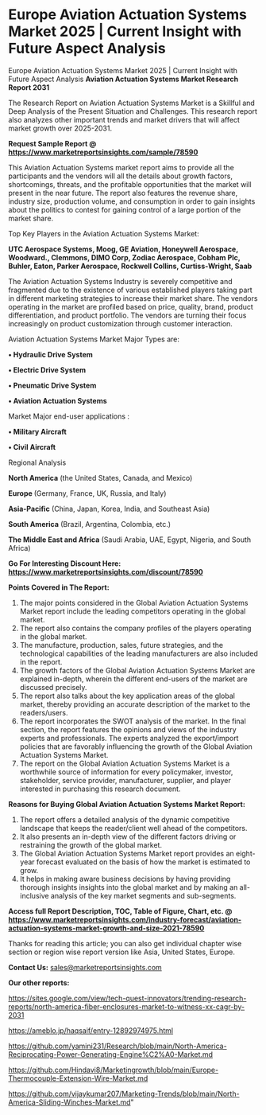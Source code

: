 # Europe Aviation Actuation Systems Market 2025 | Current Insight with Future Aspect Analysis
Europe Aviation Actuation Systems Market 2025 | Current Insight with Future Aspect Analysis
<strong>Aviation Actuation Systems Market Research Report 2031</strong>

The Research Report on Aviation Actuation Systems Market is a Skillful and Deep Analysis of the Present Situation and Challenges. This research report also analyzes other important trends and market drivers that will affect market growth over 2025-2031.

<strong>Request Sample Report @ <a href=https://www.marketreportsinsights.com/sample/78590>https://www.marketreportsinsights.com/sample/78590</a></strong>

This Aviation Actuation Systems market report aims to provide all the participants and the vendors will all the details about growth factors, shortcomings, threats, and the profitable opportunities that the market will present in the near future. The report also features the revenue share, industry size, production volume, and consumption in order to gain insights about the politics to contest for gaining control of a large portion of the market share.

Top Key Players in the Aviation Actuation Systems Market:

<strong>UTC Aerospace Systems, Moog, GE Aviation, Honeywell Aerospace, Woodward., Clemmons, DIMO Corp, Zodiac Aerospace, Cobham Plc, Buhler, Eaton, Parker Aerospace, Rockwell Collins, Curtiss-Wright, Saab</strong>

The Aviation Actuation Systems Industry is severely competitive and fragmented due to the existence of various established players taking part in different marketing strategies to increase their market share. The vendors operating in the market are profiled based on price, quality, brand, product differentiation, and product portfolio. The vendors are turning their focus increasingly on product customization through customer interaction.

Aviation Actuation Systems Market Major Types are:

<strong>• Hydraulic Drive System

• Electric Drive System

• Pneumatic Drive System

• Aviation Actuation Systems</strong>

Market Major end-user applications :

<strong>• Military Aircraft

• Civil Aircraft</strong>

Regional Analysis

</u><strong><b>North America</b></strong> (the United States, Canada, and Mexico)

<strong><b>Europe </b></strong>(Germany, France, UK, Russia, and Italy)

<strong><b>Asia-Pacific</b></strong> (China, Japan, Korea, India, and Southeast Asia)

<strong><b>South America</b></strong> (Brazil, Argentina, Colombia, etc.)

<strong><b>The Middle East and Africa</b></strong> (Saudi Arabia, UAE, Egypt, Nigeria, and South Africa)

<strong>Go For Interesting Discount Here: <a href=https://www.marketreportsinsights.com/discount/78590>https://www.marketreportsinsights.com/discount/78590</a></strong>

<strong>Points Covered in The Report:</strong>
<ol>
  <li>The major points considered in the Global Aviation Actuation Systems Market report include the leading competitors operating in the global market.</li>
  <li>The report also contains the company profiles of the players operating in the global market.</li>
  <li>The manufacture, production, sales, future strategies, and the technological capabilities of the leading manufacturers are also included in the report.</li>
  <li>The growth factors of the Global Aviation Actuation Systems Market are explained in-depth, wherein the different end-users of the market are discussed precisely.</li>
  <li>The report also talks about the key application areas of the global market, thereby providing an accurate description of the market to the readers/users.</li>
  <li>The report incorporates the SWOT analysis of the market. In the final section, the report features the opinions and views of the industry experts and professionals. The experts analyzed the export/import policies that are favorably influencing the growth of the Global Aviation Actuation Systems Market.</li>
  <li>The report on the Global Aviation Actuation Systems Market is a worthwhile source of information for every policymaker, investor, stakeholder, service provider, manufacturer, supplier, and player interested in purchasing this research document.</li>
</ol>
<strong>Reasons for Buying Global Aviation Actuation Systems Market Report:</strong>

<ol>
  <li>The report offers a detailed analysis of the dynamic competitive landscape that keeps the reader/client well ahead of the competitors.</li>
  <li>It also presents an in-depth view of the different factors driving or restraining the growth of the global market.</li>
  <li>The Global Aviation Actuation Systems Market report provides an eight-year forecast evaluated on the basis of how the market is estimated to grow.</li>
  <li>It helps in making aware business decisions by having providing thorough insights insights into the global market and by making an all-inclusive analysis of the key market segments and sub-segments.</li>
</ol>
<strong>Access full Report Description, TOC, Table of Figure, Chart, etc. @ <a href=https://www.marketreportsinsights.com/industry-forecast/aviation-actuation-systems-market-growth-and-size-2021-78590>https://www.marketreportsinsights.com/industry-forecast/aviation-actuation-systems-market-growth-and-size-2021-78590</a></strong>


Thanks for reading this article; you can also get individual chapter wise section or region wise report version like Asia, United States, Europe.

<strong>Contact Us:</strong>
sales@marketreportsinsights.com

<strong>Our other reports:</strong>

<a href=https://sites.google.com/view/tech-quest-innovators/trending-research-reports/north-america-fiber-enclosures-market-to-witness-xx-cagr-by-2031>https://sites.google.com/view/tech-quest-innovators/trending-research-reports/north-america-fiber-enclosures-market-to-witness-xx-cagr-by-2031</a>

<a href=https://ameblo.jp/haqsaif/entry-12892974975.html>https://ameblo.jp/haqsaif/entry-12892974975.html</a>

<a href=https://github.com/yamini231/Research/blob/main/North-America-Reciprocating-Power-Generating-Engine%C2%A0-Market.md>https://github.com/yamini231/Research/blob/main/North-America-Reciprocating-Power-Generating-Engine%C2%A0-Market.md</a>

<a href=https://github.com/Hindavi8/Marketingrowth/blob/main/Europe-Thermocouple-Extension-Wire-Market.md>https://github.com/Hindavi8/Marketingrowth/blob/main/Europe-Thermocouple-Extension-Wire-Market.md</a>

<a href=https://github.com/vijaykumar207/Marketing-Trends/blob/main/North-America-Sliding-Winches-Market.md>https://github.com/vijaykumar207/Marketing-Trends/blob/main/North-America-Sliding-Winches-Market.md</a>"
